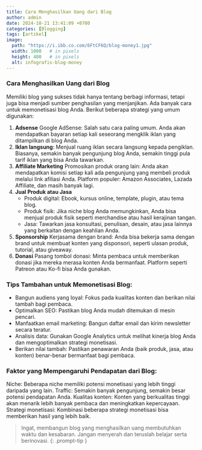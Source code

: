 ```yaml
---
title: Cara Menghasilkan Uang dari Blog
author: admin
date: 2024-10-21 13:41:09 +0700
categories: [Blogging]
tags: [artikel]
image:
  path: "https://i.ibb.co.com/6FtCF6Q/blog-money1.jpg"
  width: 1000   # in pixels
  height: 400   # in pixels
  alt: infografis-blog-money
---
```


### Cara Menghasilkan Uang dari Blog

Memiliki blog yang sukses tidak hanya tentang berbagi informasi, tetapi juga bisa menjadi sumber penghasilan yang menjanjikan. Ada banyak cara untuk memonetisasi blog Anda. Berikut beberapa strategi yang umum digunakan:

1. **Adsense**
   Google AdSense: Salah satu cara paling umum. Anda akan mendapatkan bayaran setiap kali seseorang mengklik iklan yang ditampilkan di blog Anda.
2. **Iklan langsung**: 
   Menjual ruang iklan secara langsung kepada pengiklan. Biasanya, semakin banyak pengunjung blog Anda, semakin tinggi pula tarif iklan yang bisa Anda tawarkan.
3. **Affiliate Marketing**
   Promosikan produk orang lain: Anda akan mendapatkan komisi setiap kali ada pengunjung yang membeli produk melalui link afiliasi Anda.
   Platform populer: Amazon Associates, Lazada Affiliate, dan masih banyak lagi.
4. **Jual Produk atau Jasa**
   - Produk digital: Ebook, kursus online, template, plugin, atau tema blog.
   - Produk fisik: Jika niche blog Anda memungkinkan, Anda bisa menjual produk fisik seperti merchandise atau hasil kerajinan tangan.
   - Jasa: Tawarkan jasa konsultasi, penulisan, desain, atau jasa lainnya yang berkaitan dengan keahlian Anda.
5. **Sponsorship**
   Kerjasama dengan brand: Anda bisa bekerja sama dengan brand untuk membuat konten yang disponsori, seperti ulasan produk, tutorial, atau giveaway.
6. **Donasi**
   Pasang tombol donasi: Minta pembaca untuk memberikan donasi jika mereka merasa konten Anda bermanfaat. Platform seperti Patreon atau Ko-fi bisa Anda gunakan.

### Tips Tambahan untuk Memonetisasi Blog:
- Bangun audiens yang loyal: Fokus pada kualitas konten dan berikan nilai tambah bagi pembaca.
- Optimalkan SEO: Pastikan blog Anda mudah ditemukan di mesin pencari.
- Manfaatkan email marketing: Bangun daftar email dan kirim newsletter secara teratur.
- Analisis data: Gunakan Google Analytics untuk melihat kinerja blog Anda dan mengoptimalkan strategi monetisasi.
- Berikan nilai tambah: Pastikan penawaran Anda (baik produk, jasa, atau konten) benar-benar bermanfaat bagi pembaca.

### Faktor yang Mempengaruhi Pendapatan dari Blog:

Niche: Beberapa niche memiliki potensi monetisasi yang lebih tinggi daripada yang lain.
Traffic: Semakin banyak pengunjung, semakin besar potensi pendapatan Anda.
Kualitas konten: Konten yang berkualitas tinggi akan menarik lebih banyak pembaca dan meningkatkan kepercayaan.
Strategi monetisasi: Kombinasi beberapa strategi monetisasi bisa memberikan hasil yang lebih baik.

> Ingat, membangun blog yang menghasilkan uang membutuhkan waktu dan kesabaran. Jangan menyerah dan teruslah belajar serta berinovasi.
{: .prompt-tip }